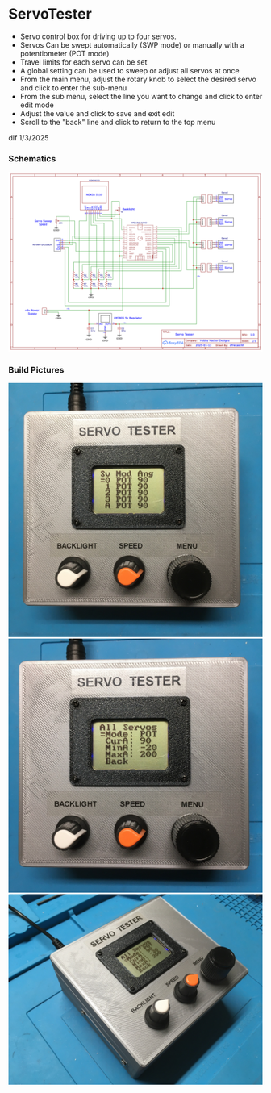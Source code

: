 # ServoTester
* Servo control box for driving up to four servos.   
* Servos Can be swept automatically (SWP mode) or manually with a potentiometer (POT mode)
* Travel limits for each servo can be set
* A global setting can be used to sweep or adjust all servos at once
* From the main menu, adjust the rotary knob to select the desired servo and click to enter the sub-menu
* From the sub menu, select the line you want to change and click to enter edit mode
* Adjust the value and click to save and exit edit
* Scroll to the "back" line and click to return to the top menu

dlf  1/3/2025


### Schematics
![Alt text](./Schematic_ServoTester.png "Servo Tester Schematic")


### Build Pictures
![Alt text](./ServoTester1.jpg "Main Menu")
![Alt text](./ServoTester2.jpg "Sub-Menu")
![Alt text](./ServoTester3.jpg "The Box")
